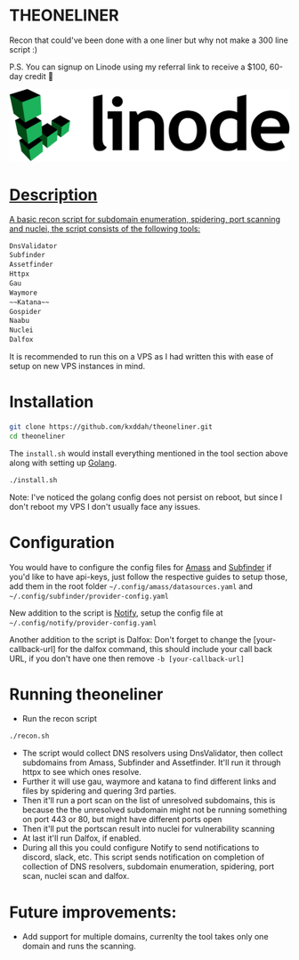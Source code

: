 # THEONELINER

Recon that could've been done with a one liner but why not make a 300 line script :)

P.S. You can signup on Linode using my referral link to receive a $100, 60-day credit 🙌
</p>
<p align="center">
<a href="https://www.linode.com/lp/refer/?r=f8dc2f93c542c5a771e4d2a46f462caa91b79ba4" target="_blank"> 
<img src="https://github.com/kxddah/theoneliner/blob/main/images/linode.png"/>

# Description
A basic recon script for subdomain enumeration, spidering, port scanning and nuclei, the script consists of the following tools:
```markdown
DnsValidator
Subfinder
Assetfinder
Httpx
Gau
Waymore
~~Katana~~
Gospider
Naabu
Nuclei
Dalfox
```

It is recommended to run this on a VPS as I had written this with ease of setup on new VPS instances in mind.


# Installation

```bash
git clone https://github.com/kxddah/theoneliner.git
cd theoneliner
```

The `install.sh` would install everything mentioned in the tool section above along with setting up [Golang](https://go.dev/doc/install).
```bash
./install.sh
```
Note: I've noticed the golang config does not persist on reboot, but since I don't reboot my VPS I don't usually face any issues.

# Configuration
You would have to configure the config files for [Amass](https://github.com/owasp-amass/amass/blob/master/doc/user_guide.md#the-configuration-file) and [Subfinder](https://github.com/projectdiscovery/subfinder/blob/master/README.md#post-installation-instructions) if you'd like to have api-keys, just follow the respective guides to setup those, add them in the root folder `~/.config/amass/datasources.yaml` and `~/.config/subfinder/provider-config.yaml`

New addition to the script is [Notify](https://github.com/projectdiscovery/notify#provider-config), setup the config file at  `~/.config/notify/provider-config.yaml`

Another addition to the script is Dalfox: Don't forget to change the [your-callback-url] for the dalfox command, this should include your call back URL, if you don't have one then remove `-b [your-callback-url]`


# Running theoneliner
- Run the recon script
```bash
./recon.sh
```

- The script would collect DNS resolvers using DnsValidator, then collect subdomains from Amass, Subfinder and Assetfinder. It'll run it through httpx to see which ones resolve.
- Further it will use gau, waymore and katana to find different links and files by spidering and quering 3rd parties.
- Then it'll run a port scan on the list of unresolved subdomains, this is because the the unresolved subdomain might not be running something on port 443 or 80, but might have different ports open
- Then it'll put the portscan result into nuclei for vulnerability scanning
- At last it'll run Dalfox, if enabled.
- During all this you could configure Notify to send notifications to discord, slack, etc. This script sends notification on completion of collection of DNS resolvers, subdomain enumeration, spidering, port scan, nuclei scan and dalfox.


# Future improvements:
- Add support for multiple domains, currenlty the tool takes only one domain and runs the scanning.
